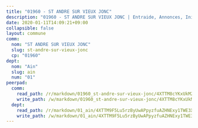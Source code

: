 ```yaml
---
title: "01960 - ST ANDRE SUR VIEUX JONC"
description: "01960 - ST ANDRE SUR VIEUX JONC | Entraide, Annonces, Initiatives"
date: 2020-01-11T14:09:21+09:00
collapsible: false
layout: commune
comm:
  nom: "ST ANDRE SUR VIEUX JONC"
  slug: st-andre-sur-vieux-jonc
  cp: "01960"
dept:
  nom: "Ain"
  slug: ain
  num: "01"
peerpad:
  comm:
    read_path: /r/markdown/01960_st-andre-sur-vieux-jonc/4XTTM8cYKxUkM29KadDqf8e8PW5zxKNJjLsS9o9WBJXgYsKGW
    write_path: /w/markdown/01960_st-andre-sur-vieux-jonc/4XTTM8cYKxUkM29KadDqf8e8PW5zxKNJjLsS9o9WBJXgYsKGW-K3TgU2H2TaKhn7Mz5nAb4iSQ5yoMyb6mtCU3wP9hUfhJPrLjK1RpuKKDt8c7Fyn6gogQE6hnX5ZthHQ9JHdz9gwLgPArTRtHq4612cZ226B8GnrRah4kbwnLvmpXyrwVq8QbWdiA
  dept:
    read_path: /r/markdown/01_ain/4XTTM9F5Lu5rzByUwAPpyzfuAZHNExy1TWE3X3wiTrPFfiAJr
    write_path: /w/markdown/01_ain/4XTTM9F5Lu5rzByUwAPpyzfuAZHNExy1TWE3X3wiTrPFfiAJr-K3TgUnxzeFoJA4CB58vXNvKXURJneTNZHUsypAQGicGiZu7AS2sPbjspGpj7s3MmMv58YhkLaSUMQMHaiKAfoMv6wF36Urxbqqh8MmnXpnKkbVhnAishABEkMRAiyAt8GGJ1Jer2
---
```


